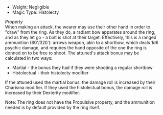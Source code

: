- Weight: Negligible
- Magic Type: Histolecty
 
_Property_  
When making an attack, the wearer may use their other hand in order to "draw" from the ring. As they do, a radiant bow apparates around the ring, and as they let go - a bolt is shot at their target. Effectively, this is a ranged ammunition (80'/320'): arrows weapon, akin to a shortbow, which deals 1d6 psychic damage, and requires the hand opposite of the one the ring is donned on to be free to shoot. The attuned's attack bonus may be calculated in two ways:

- Martial - the bonus they had if they were shooting a regular shortbow
- Histolectual - their histolecty modifier

If the attuned used the martial bonus, the damage roll is increased by their Charisma modifier. If they used the histolectual bonus, the damage roll is increased by their Dexterity modifier.
 
Note: The ring does not have the Propulsive property, and the ammunition needed is by default provided by the ring itself.